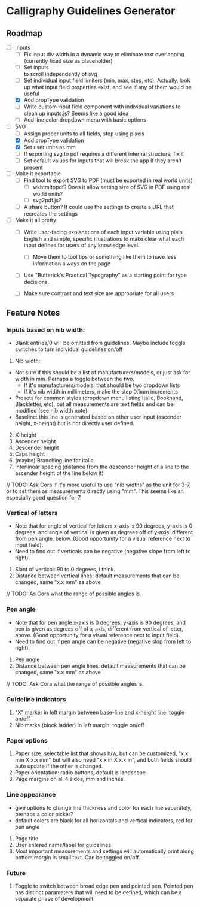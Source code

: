 # Calligraphy Guidelines Generator

## Roadmap

- [ ] Inputs
  - [ ] Fix input div width in a dynamic way to eliminate text overlapping (currently fixed size as placeholder)
  - [ ] Set inputs <div> to scroll independently of svg <div>
  - [ ] Set individual input field limiters (min, max, step, etc). Actually, look up what input field properties exist, and see if any of them would be useful
  - [X] Add propType validation
  - [ ] Write custom input field component with individual variations to clean up inputs.js? Seems like a good idea
  - [ ] Add line color dropdown menu with basic options

- [ ] SVG
  - [ ] Assign proper units to all fields, stop using pixels
  - [X] Add propType validation
  - [X] Set user units as mm
  - [ ] If exporting svg to pdf requires a different internal structure, fix it
  - [ ] Set default values for inputs that will break the app if they aren't present

- [ ] Make it exportable
  - [ ] Find tool to export SVG to PDF (must be exported in real world units)
    - [ ] wkhtmltopdf? Does it allow setting size of SVG in PDF using real world units?
    - [ ] svg2pdf.js?
  - [ ] A share button? It could use the settings to create a URL that recreates the settings

- [ ] Make it all pretty
  - [ ] Write user-facing explanations of each input variable using plain English and simple, specific illustrations to make clear what each input defines for users of any knowledge level.
    - [ ] Move them to tool tips or something like them to have less information always on the page
  - [ ] Use "Butterick's Practical Typography" as a starting point for type decisions.
  - [ ] Make sure contrast and text size are appropriate for all users


## Feature Notes

### Inputs based on nib width:
* Blank entries/0 will be omitted from guidelines. Maybe include toggle switches to turn individual guidelines on/off
1. Nib width:
  * Not sure if this should be a list of manufacturers/models, or just ask for width in mm. Perhaps a toggle between the two.
    * If it's manufacturers/models, that should be two dropdown lists
    * If it's nib width in millimeters, make the step 0.1mm increments
  * Presets for common styles (dropdown menu listing Italic, Bookhand, Blackletter, etc), but all measurements are text fields and can be modified (see nib width note).
  * Baseline: this line is generated based on other user input (ascender height, x-height) but is not directly user defined.
2. X-height
3. Ascender height
4. Descender height
5. Caps height
6. (maybe) Branching line for italic
7. Interlinear spacing (distance from the descender height of a line to the ascender height of the line below it)

// TODO: Ask Cora if it's more useful to use "nib widths" as the unit for 3-7, or to set them as measurements directly using "mm". This seems like an especially good question for 7.

### Vertical of letters
* Note that for angle of vertical for letters x-axis is 90 degrees, y-axis is 0 degrees, and angle of vertical is given as degrees off of y-axis, different from pen angle, below. (Good opportunity for a visual reference next to input field).
* Need to find out if verticals can be negative (negative slope from left to right).
1. Slant of vertical: 90 to 0 degrees, I think.
2. Distance between vertical lines: default measurements that can be changed, same "x.x mm" as above

// TODO: As Cora what the range of possible angles is.

### Pen angle
* Note that for pen angle x-axis is 0 degrees, y-axis is 90 degrees, and pen is given as degrees off of x-axis, different from vertical of letter, above. (Good opportunity for a visual reference next to input field).
* Need to find out if pen angle can be negative (negative slop from left to right).
1. Pen angle
2. Distance between pen angle lines: default measurements that can be changed, same "x.x mm" as above

// TODO: Ask Cora what the range of possible angles is.

### Guideline indicators
1. "X" marker in left margin between base-line and x-height line: toggle on/off
2. Nib marks (block ladder) in left margin: toggle on/off

### Paper options
1. Paper size: selectable list that shows h/w, but can be customized, "x.x mm X x.x mm" but will also need "x.x in X x.x in", and both fields should auto update if the other is changed.
2. Paper orientation: radio buttons, default is landscape
3. Page margins on all 4 sides, mm and inches.

### Line appearance
* give options to change line thickness and color for each line separately, perhaps a color picker?
* default colors are black for all horizontals and vertical indicators, red for pen angle
1. Page title
2. User entered name/label for guidelines
3. Most important measurements and settings will automatically print along bottom margin in small text. Can be toggled on/off.

### Future
1. Toggle to switch between broad edge pen and pointed pen. Pointed pen has distinct parameters that will need to be defined, which can be a separate phase of development.
